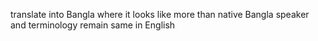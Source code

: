 translate into Bangla where it looks like more than native Bangla speaker and terminology remain same in English 